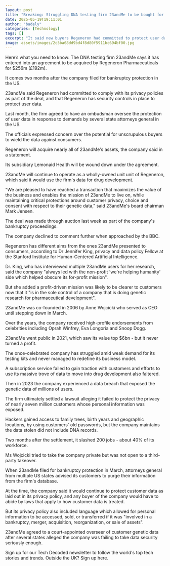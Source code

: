 ```yaml
---
layout: post
title: "Breaking: Struggling DNA testing firm 23andMe to be bought for $256m"
date: 2025-05-19T19:11:01
author: "badely"
categories: [Technology]
tags: []
excerpt: "It said new buyers Regeneron had committed to protect user data as part of the deal."
image: assets/images/2c5ba68dd9bd4f8d80f5911bc694bf00.jpg
---
```


Here’s what you need to know: The DNA testing firm 23andMe says it has entered into an agreement to be acquired by Regeneron Pharmaceuticals for $256m (£192m).

It comes two months after the company filed for bankruptcy protection in the US.

23andMe said Regeneron had committed to comply with its privacy policies as part of the deal, and that Regeneron has security controls in place to protect user data.

Last month, the firm agreed to have an ombudsman oversee the protection of user data in response to demands by several state attorneys general in the US.

The officials expressed concern over the potential for unscrupulous buyers to wield the data against consumers.

Regeneron will acquire nearly all of 23andMe's assets, the company said in a statement.

Its subsidiary Lemonaid Health will be wound down under the agreement.

23andMe will continue to operate as a wholly-owned unit unit of Regeneron, which said it would use the firm's data for drug development.

"We are pleased to have reached a transaction that maximizes the value of the business and enables the mission of 23andMe to live on, while maintaining critical protections around customer privacy, choice and consent with respect to their genetic data," said 23andMe's board chairman Mark Jensen.

The deal was made through auction last week as part of the company's bankruptcy proceedings.

The company declined to comment further when approached by the BBC.

Regeneron has different aims from the ones 23andMe presented to consumers, according to Dr Jennifer King, privacy and data policy Fellow at the Stanford Institute for Human-Centered Artificial Intelligence.

Dr. King, who has interviewed multiple 23andMe users for her research, said the company "always led with the non-profit 'we're helping humanity' side which helped obscure its for-profit mission".

But she added a profit-driven mission was likely to be clearer to customers now that it "is in the sole control of a company that is doing genetic research for pharmaceutical development".

23andMe was co-founded in 2006 by Anne Wojcicki who served as CEO until stepping down in March.

Over the years, the company received high-profile endorsements from celebrities including Oprah Winfrey, Eva Longoria and Snoop Dogg.

23andMe went public in 2021, which saw its value top $6bn - but it never turned a profit.

The once-celebrated company has struggled amid weak demand for its testing kits and never managed to redefine its business model.

A subscription service failed to gain traction with customers and efforts to use its massive trove of data to move into drug development also faltered.

Then in 2023 the company experienced a data breach that exposed the genetic data of millions of users.

The firm ultimately settled a lawsuit alleging it failed to protect the privacy of nearly seven million customers whose personal information was exposed.

Hackers gained access to family trees, birth years and geographic locations, by using customers' old passwords, but the company maintains the data stolen did not include DNA records.

Two months after the settlement, it slashed 200 jobs - about 40% of its workforce.

Ms Wojcicki tried to take the company private but was not open to a third-party takeover.

When 23andMe filed for bankruptcy protection in March, attorneys general from multiple US states advised its customers to purge their information from the firm's database.

At the time, the company said it would continue to protect customer data as laid out in its privacy policy, and any buyer of the company would have to abide by laws that apply to how customer data is treated.

But its privacy policy also included language which allowed for personal information to be accessed, sold, or transferred if it was "involved in a bankruptcy, merger, acquisition, reorganization, or sale of assets".

23andMe agreed to a court-appointed overseer of customer genetic data after several states alleged the company was failing to take data security seriously enough.

Sign up for our Tech Decoded newsletter to follow the world's top tech stories and trends. Outside the UK? Sign up here.

